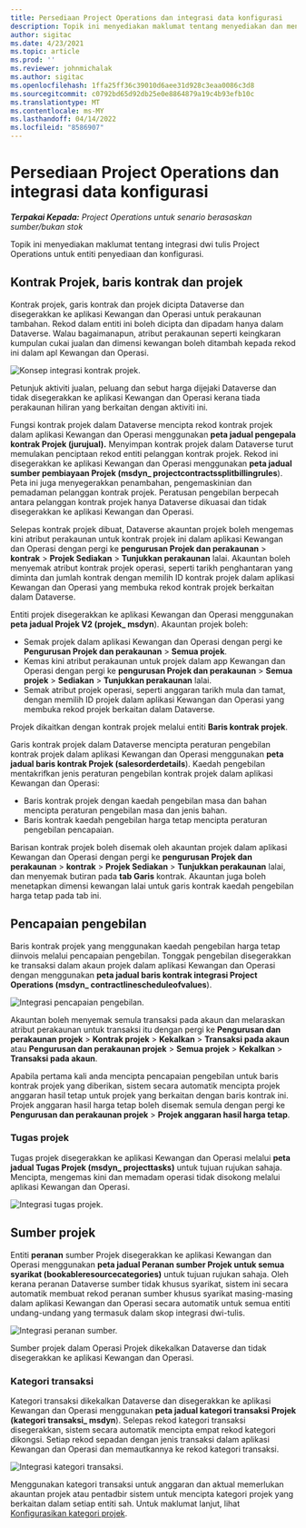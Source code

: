 ```yaml
---
title: Persediaan Project Operations dan integrasi data konfigurasi
description: Topik ini menyediakan maklumat tentang menyediakan dan mengkonfigurasi Project Operations bagi peta dwi tulis.
author: sigitac
ms.date: 4/23/2021
ms.topic: article
ms.prod: ''
ms.reviewer: johnmichalak
ms.author: sigitac
ms.openlocfilehash: 1ffa25ff36c39010d6aee31d928c3eaa0086c3d8
ms.sourcegitcommit: c0792bd65d92db25e0e8864879a19c4b93efb10c
ms.translationtype: MT
ms.contentlocale: ms-MY
ms.lasthandoff: 04/14/2022
ms.locfileid: "8586907"
---
```

# <a name="project-operations-setup-and-configuration-data-integration"></a>Persediaan Project Operations dan integrasi data konfigurasi

_**Terpakai Kepada:** Project Operations untuk senario berasaskan sumber/bukan stok_

Topik ini menyediakan maklumat tentang integrasi dwi tulis Project Operations untuk entiti penyediaan dan konfigurasi.

## <a name="project-contracts-contract-lines-and-projects"></a>Kontrak Projek, baris kontrak dan projek

Kontrak projek, garis kontrak dan projek dicipta Dataverse dan disegerakkan ke aplikasi Kewangan dan Operasi untuk perakaunan tambahan. Rekod dalam entiti ini boleh dicipta dan dipadam hanya dalam Dataverse. Walau bagaimanapun, atribut perakaunan seperti keingkaran kumpulan cukai jualan dan dimensi kewangan boleh ditambah kepada rekod ini dalam apl Kewangan dan Operasi.

  ![Konsep integrasi kontrak projek.](./media/1ProjectContract.jpg)

Petunjuk aktiviti jualan, peluang dan sebut harga dijejaki Dataverse dan tidak disegerakkan ke aplikasi Kewangan dan Operasi kerana tiada perakaunan hiliran yang berkaitan dengan aktiviti ini.

Fungsi kontrak projek dalam Dataverse mencipta rekod kontrak projek dalam aplikasi Kewangan dan Operasi menggunakan **peta jadual pengepala kontrak Projek (jurujual).** Menyimpan kontrak projek dalam Dataverse turut memulakan penciptaan rekod entiti pelanggan kontrak projek. Rekod ini disegerakkan ke aplikasi Kewangan dan Operasi menggunakan **peta jadual sumber pembiayaan Projek (msdyn\_ projectcontractssplitbillingrules**). Peta ini juga menyegerakkan penambahan, pengemaskinian dan pemadaman pelanggan kontrak projek. Peratusan pengebilan berpecah antara pelanggan kontrak projek hanya Dataverse dikuasai dan tidak disegerakkan ke aplikasi Kewangan dan Operasi.

Selepas kontrak projek dibuat, Dataverse akauntan projek boleh mengemas kini atribut perakaunan untuk kontrak projek ini dalam aplikasi Kewangan dan Operasi dengan pergi ke **pengurusan Projek dan perakaunan** > **kontrak** > **Projek Sediakan** > **Tunjukkan perakaunan** lalai. Akauntan boleh menyemak atribut kontrak projek operasi, seperti tarikh penghantaran yang diminta dan jumlah kontrak dengan memilih ID kontrak projek dalam aplikasi Kewangan dan Operasi yang membuka rekod kontrak projek berkaitan dalam Dataverse.

Entiti projek disegerakkan ke aplikasi Kewangan dan Operasi menggunakan **peta jadual Projek V2 (projek\_ msdyn**). Akauntan projek boleh:

  - Semak projek dalam aplikasi Kewangan dan Operasi dengan pergi ke **Pengurusan Projek dan perakaunan** > **Semua projek**. 
  - Kemas kini atribut perakaunan untuk projek dalam app Kewangan dan Operasi dengan pergi ke **pengurusan Projek dan perakaunan** > **Semua projek** > **Sediakan** > **Tunjukkan perakaunan** lalai.  
  - Semak atribut projek operasi, seperti anggaran tarikh mula dan tamat, dengan memilih ID projek dalam aplikasi Kewangan dan Operasi yang membuka rekod projek berkaitan dalam Dataverse.

Projek dikaitkan dengan kontrak projek melalui entiti **Baris kontrak projek**.

Garis kontrak projek dalam Dataverse mencipta peraturan pengebilan kontrak projek dalam aplikasi Kewangan dan Operasi menggunakan **peta jadual baris kontrak Projek (salesorderdetails**). Kaedah pengebilan mentakrifkan jenis peraturan pengebilan kontrak projek dalam aplikasi Kewangan dan Operasi:

  - Baris kontrak projek dengan kaedah pengebilan masa dan bahan mencipta peraturan pengebilan masa dan jenis bahan.
  - Baris kontrak kaedah pengebilan harga tetap mencipta peraturan pengebilan pencapaian.

Barisan kontrak projek boleh disemak oleh akauntan projek dalam aplikasi Kewangan dan Operasi dengan pergi ke **pengurusan Projek dan perakaunan** > **kontrak** > **Projek Sediakan** > **Tunjukkan perakaunan** lalai, dan menyemak butiran pada **tab Garis** kontrak. Akauntan juga boleh menetapkan dimensi kewangan lalai untuk garis kontrak kaedah pengebilan harga tetap pada tab ini.

## <a name="billing-milestones"></a>Pencapaian pengebilan

Baris kontrak projek yang menggunakan kaedah pengebilan harga tetap diinvois melalui pencapaian pengebilan. Tonggak pengebilan disegerakkan ke transaksi dalam akaun projek dalam aplikasi Kewangan dan Operasi dengan menggunakan **peta jadual baris kontrak integrasi Project Operations (msdyn\_ contractlinescheduleofvalues**).

  ![Integrasi pencapaian pengebilan.](./media/2Milestones.jpg)

Akauntan boleh menyemak semula transaksi pada akaun dan melaraskan atribut perakaunan untuk transaksi itu dengan pergi ke **Pengurusan dan perakaunan projek** > **Kontrak projek** > **Kekalkan** > **Transaksi pada akaun** atau **Pengurusan dan perakaunan projek** > **Semua projek** > **Kekalkan** > **Transaksi pada akaun**.

Apabila pertama kali anda mencipta pencapaian pengebilan untuk baris kontrak projek yang diberikan, sistem secara automatik mencipta projek anggaran hasil tetap untuk projek yang berkaitan dengan baris kontrak ini. Projek anggaran hasil harga tetap boleh disemak semula dengan pergi ke **Pengurusan dan perakaunan projek** > **Projek anggaran hasil harga tetap**.

### <a name="project-tasks"></a>Tugas projek

Tugas projek disegerakkan ke aplikasi Kewangan dan Operasi melalui **peta jadual Tugas Projek (msdyn\_ projecttasks)** untuk tujuan rujukan sahaja. Mencipta, mengemas kini dan memadam operasi tidak disokong melalui aplikasi Kewangan dan Operasi.

  ![Integrasi tugas projek.](./media/3Tasks.jpg)

## <a name="project-resources"></a>Sumber projek

Entiti **peranan** sumber Projek disegerakkan ke aplikasi Kewangan dan Operasi menggunakan **peta jadual Peranan sumber Projek untuk semua syarikat (bookableresourcecategories)** untuk tujuan rujukan sahaja. Oleh kerana peranan Dataverse sumber tidak khusus syarikat, sistem ini secara automatik membuat rekod peranan sumber khusus syarikat masing-masing dalam aplikasi Kewangan dan Operasi secara automatik untuk semua entiti undang-undang yang termasuk dalam skop integrasi dwi-tulis.

![Integrasi peranan sumber.](./media/5Resources.jpg)

Sumber projek dalam Operasi Projek dikekalkan Dataverse dan tidak disegerakkan ke aplikasi Kewangan dan Operasi.

### <a name="transaction-categories"></a>Kategori transaksi

Kategori transaksi dikekalkan Dataverse dan disegerakkan ke aplikasi Kewangan dan Operasi menggunakan **peta jadual kategori transaksi Projek (kategori transaksi\_ msdyn**). Selepas rekod kategori transaksi disegerakkan, sistem secara automatik mencipta empat rekod kategori dikongsi. Setiap rekod sepadan dengan jenis transaksi dalam aplikasi Kewangan dan Operasi dan memautkannya ke rekod kategori transaksi.

![Integrasi kategori transaksi.](./media/4TransactionCategories.jpg)

Menggunakan kategori transaksi untuk anggaran dan aktual memerlukan akauntan projek atau pentadbir sistem untuk mencipta kategori projek yang berkaitan dalam setiap entiti sah. Untuk maklumat lanjut, lihat [Konfigurasikan kategori projek](../project-accounting/configure-project-categories.md).
